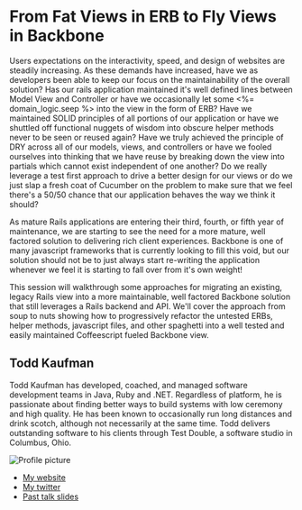 # From Fat Views in ERB to Fly Views in Backbone

Users expectations on the interactivity, speed, and design of websites are steadily increasing. As these demands have increased, 
have we as developers been able to keep our focus on the maintainability of the overall solution? Has our rails application
maintained it's well defined lines between Model View and Controller or have we occasionally let some <%= domain_logic.seep %> into the
view in the form of ERB? Have we maintained SOLID principles of all portions of our application or have we shuttled off functional nuggets
of wisdom into obscure helper methods never to be seen or reused again? Have we truly achieved the principle of DRY across all of our models,
views, and controllers or have we fooled ourselves into thinking that we have reuse by breaking down the view into partials which
cannot exist independent of one another? Do we really leverage a test first approach to drive a better design for our views or 
do we just slap a fresh coat of Cucumber on the problem to make sure that we feel there's a 50/50 chance that our application
behaves the way we think it should? 

As mature Rails applications are entering their third, fourth, or fifth year of maintenance, we are starting to see the need for a 
more mature, well factored solution to delivering rich client experiences. Backbone is one of many javascript frameworks that is 
currently looking to fill this void, but our solution should not be to just always start re-writing the application whenever we
feel it is starting to fall over from it's own weight!

This session will walkthrough some approaches for migrating an existing, legacy Rails view into a more maintainable, well factored
Backbone solution that still leverages a Rails backend and API. We'll cover the approach from soup to nuts showing how to 
progressively refactor the untested ERBs, helper methods, javascript files, and other spaghetti into a well tested and easily maintained
Coffeescript fueled Backbone view.

## Todd Kaufman

Todd Kaufman has developed, coached, and managed software development teams in Java, Ruby and .NET. Regardless of platform, he is 
passionate about finding better ways to build systems with low ceremony and high quality. He has been known to occasionally run long 
distances and drink scotch, although not necessarily at the same time. Todd delivers outstanding software to his clients through 
Test Double, a software studio in Columbus, Ohio. 


![Profile picture](https://raw.github.com/rubyaustralia/rubyconfau-2013-cfp/master/todd_kaufman-erb_to_backbone/profile_picture.jpg)

- [My website](http://testdouble.com)
- [My twitter](https://twitter.com/toddkaufman)
- [Past talk slides](https://speakerdeck.com/toddkaufman)
